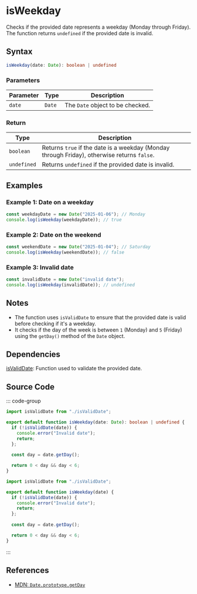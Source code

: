 # isWeekday  
Checks if the provided date represents a weekday (Monday through Friday). The function returns `undefined` if the provided date is invalid.

## Syntax
```typescript
isWeekday(date: Date): boolean | undefined
```

### Parameters

| Parameter | Type    | Description                                                |
|-----------|---------|------------------------------------------------------------|
| `date`    | `Date`  | The `Date` object to be checked.                            |

### Return

| Type        | Description                                                |
|-------------|------------------------------------------------------------|
| `boolean`   | Returns `true` if the date is a weekday (Monday through Friday), otherwise returns `false`. |
| `undefined` | Returns `undefined` if the provided date is invalid.       |

## Examples

### Example 1: Date on a weekday
```typescript
const weekdayDate = new Date("2025-01-06"); // Monday
console.log(isWeekday(weekdayDate)); // true
```

### Example 2: Date on the weekend
```typescript
const weekendDate = new Date("2025-01-04"); // Saturday
console.log(isWeekday(weekendDate)); // false
```

### Example 3: Invalid date
```typescript
const invalidDate = new Date("invalid date");
console.log(isWeekday(invalidDate)); // undefined
```

## Notes
- The function uses `isValidDate` to ensure that the provided date is valid before checking if it's a weekday.
- It checks if the day of the week is between `1` (Monday) and `5` (Friday) using the `getDay()` method of the `Date` object.

## Dependencies
[isValidDate](./isValidDate.md): Function used to validate the provided date.

## Source Code
::: code-group

```typescript
import isValidDate from "./isValidDate";

export default function isWeekday(date: Date): boolean | undefined {
  if (!isValidDate(date)) {
    console.error("Invalid date");
    return;
  };
  
  const day = date.getDay();

  return 0 < day && day < 6;
}
```

```javascript
import isValidDate from "./isValidDate";

export default function isWeekday(date) {
  if (!isValidDate(date)) {
    console.error("Invalid date");
    return;
  };
  
  const day = date.getDay();

  return 0 < day && day < 6;
}
```
:::

## References
- [MDN: `Date.prototype.getDay`](https://developer.mozilla.org/en-US/docs/Web/JavaScript/Reference/Global_Objects/Date/getDay)